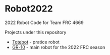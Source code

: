 # Robot2022
2022 Robot Code for Team FRC 4669 

Projects under this repository
- [Totebot](https://github.com/frc4669/Robot2022/tree/Totebot-(2021)) - pratice robot
- [GR-10](https://github.com/frc4669/Robot2022/tree/GR-10) - main robot for the 2022 FRC season
